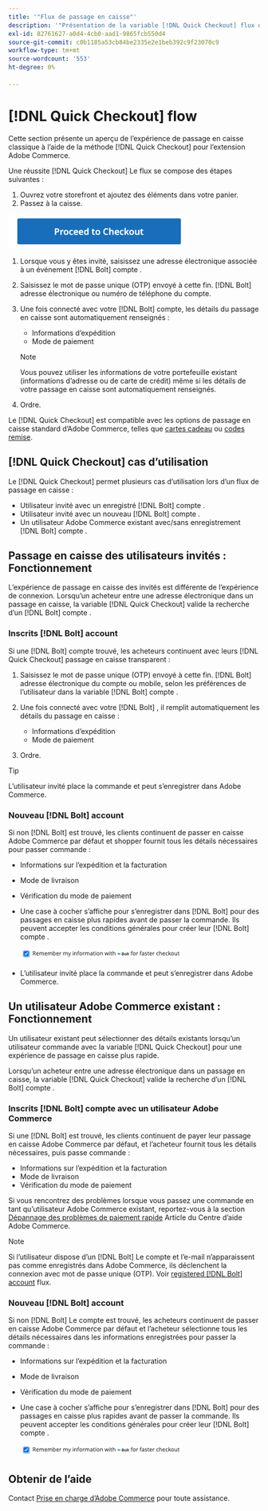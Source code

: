 ```yaml
---
title: '"Flux de passage en caisse"'
description: '"Présentation de la variable [!DNL Quick Checkout] flux dans Adobe Commerce."'
exl-id: 82761627-a0d4-4cb0-aad1-9865fcb550d4
source-git-commit: c0b1185a53cb84be2335e2e1beb392c9f23070c9
workflow-type: tm+mt
source-wordcount: '553'
ht-degree: 0%

---
```


# [!DNL Quick Checkout] flow

Cette section présente un aperçu de l’expérience de passage en caisse classique à l’aide de la méthode [!DNL Quick Checkout] pour l’extension Adobe Commerce.

Une réussite [!DNL Quick Checkout] Le flux se compose des étapes suivantes :

1. Ouvrez votre storefront et ajoutez des éléments dans votre panier.
1. Passez à la caisse.

![Passage en caisse](assets/proceed-checkout.png)

1. Lorsque vous y êtes invité, saisissez une adresse électronique associée à un événement [!DNL Bolt] compte .
1. Saisissez le mot de passe unique (OTP) envoyé à cette fin. [!DNL Bolt] adresse électronique ou numéro de téléphone du compte.
1. Une fois connecté avec votre [!DNL Bolt] compte, les détails du passage en caisse sont automatiquement renseignés :

   - Informations d’expédition
   - Mode de paiement

   >[!NOTE]
   >
   > Vous pouvez utiliser les informations de votre portefeuille existant (informations d’adresse ou de carte de crédit) même si les détails de votre passage en caisse sont automatiquement renseignés.

1. Ordre.

Le [!DNL Quick Checkout] est compatible avec les options de passage en caisse standard d’Adobe Commerce, telles que [cartes cadeau](https://docs.magento.com/user-guide/catalog/product-gift-card.html) ou [codes remise](https://docs.magento.com/user-guide/marketing/price-rules-cart-coupon.html).

## [!DNL Quick Checkout] cas d’utilisation

Le [!DNL Quick Checkout] permet plusieurs cas d’utilisation lors d’un flux de passage en caisse :

- Utilisateur invité avec un enregistré [!DNL Bolt] compte .
- Utilisateur invité avec un nouveau [!DNL Bolt] compte .
- Un utilisateur Adobe Commerce existant avec/sans enregistrement [!DNL Bolt] compte .

## Passage en caisse des utilisateurs invités : Fonctionnement

L’expérience de passage en caisse des invités est différente de l’expérience de connexion. Lorsqu’un acheteur entre une adresse électronique dans un passage en caisse, la variable [!DNL Quick Checkout] valide la recherche d’un [!DNL Bolt] compte .

### Inscrits [!DNL Bolt] account

Si une [!DNL Bolt] compte trouvé, les acheteurs continuent avec leurs [!DNL Quick Checkout] passage en caisse transparent :

1. Saisissez le mot de passe unique (OTP) envoyé à cette fin. [!DNL Bolt] adresse électronique du compte ou mobile, selon les préférences de l’utilisateur dans la variable [!DNL Bolt] compte .
1. Une fois connecté avec votre [!DNL Bolt] , il remplit automatiquement les détails du passage en caisse :

   - Informations d’expédition
   - Mode de paiement

1. Ordre.

>[!TIP]
>
> L’utilisateur invité place la commande et peut s’enregistrer dans Adobe Commerce.

### Nouveau [!DNL Bolt] account

Si non [!DNL Bolt] est trouvé, les clients continuent de passer en caisse Adobe Commerce par défaut et shopper fournit tous les détails nécessaires pour passer commande :

- Informations sur l’expédition et la facturation
- Mode de livraison
- Vérification du mode de paiement
- Une case à cocher s’affiche pour s’enregistrer dans [!DNL Bolt] pour des passages en caisse plus rapides avant de passer la commande. Ils peuvent accepter les conditions générales pour créer leur [!DNL Bolt] compte .

   ![Mémoriser [!DNL Bolt]](assets/checked-bolt.png)

- L’utilisateur invité place la commande et peut s’enregistrer dans Adobe Commerce.

## Un utilisateur Adobe Commerce existant : Fonctionnement

Un utilisateur existant peut sélectionner des détails existants lorsqu’un utilisateur commande avec la variable [!DNL Quick Checkout] pour une expérience de passage en caisse plus rapide.

Lorsqu’un acheteur entre une adresse électronique dans un passage en caisse, la variable [!DNL Quick Checkout] valide la recherche d’un [!DNL Bolt] compte .

### Inscrits [!DNL Bolt] compte avec un utilisateur Adobe Commerce

Si une [!DNL Bolt] est trouvé, les clients continuent de payer leur passage en caisse Adobe Commerce par défaut, et l’acheteur fournit tous les détails nécessaires, puis passe commande :

- Informations sur l’expédition et la facturation
- Mode de livraison
- Vérification du mode de paiement

Si vous rencontrez des problèmes lorsque vous passez une commande en tant qu’utilisateur Adobe Commerce existant, reportez-vous à la section [Dépannage des problèmes de paiement rapide](https://support.magento.com/hc/en-us/articles/6909450342541) Article du Centre d’aide Adobe Commerce.

>[!NOTE]
>
> Si l’utilisateur dispose d’un [!DNL Bolt] Le compte et l’e-mail n’apparaissent pas comme enregistrés dans Adobe Commerce, ils déclenchent la connexion avec mot de passe unique (OTP). Voir [registered [!DNL Bolt] account](#registered-bolt-account) flux.

### Nouveau [!DNL Bolt] account

Si non [!DNL Bolt] Le compte est trouvé, les acheteurs continuent de passer en caisse Adobe Commerce par défaut et l’acheteur sélectionne tous les détails nécessaires dans les informations enregistrées pour passer la commande :

- Informations sur l’expédition et la facturation
- Mode de livraison
- Vérification du mode de paiement
- Une case à cocher s’affiche pour s’enregistrer dans [!DNL Bolt] pour des passages en caisse plus rapides avant de passer la commande. Ils peuvent accepter les conditions générales pour créer leur [!DNL Bolt] compte .

   ![Mémoriser [!DNL Bolt]](assets/checked-bolt.png)

## Obtenir de l’aide

Contact [Prise en charge d’Adobe Commerce](mailto:quick-checkout-support@adobe.com) pour toute assistance.
